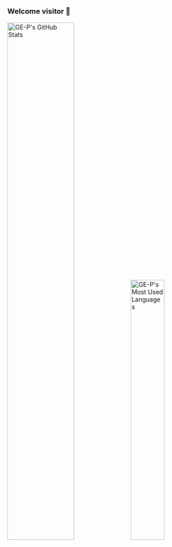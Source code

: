 ### Welcome visitor 👋

<div>
    <img width="55%" alt="GE-P's GitHub Stats" src="https://github-readme-stats-sigma-five.vercel.app/api?username=GE-P&show_icons=true&theme=tokyonight&include_all_commits=true&hide=issues" />
    <img width="39%" alt="GE-P's Most Used Languages" src="https://github-readme-stats-sigma-five.vercel.app/api/top-langs/?username=GE-P&theme=tokyonight&layout=compact"/>
</div>

<!--<div align="center">
    <img width="200%" src="https://github.com/GE-P/GE-P/blob/main/blue.gif"/>
</div>
-->
<!--
**GE-P/GE-P** is a ✨ _special_ ✨ repository because its `README.md` (this file) appears on your GitHub profile.

Here are some ideas to get you started:

- 🔭 I’m currently working on ...
- 🌱 I’m currently learning ...
- 👯 I’m looking to collaborate on ...
- 🤔 I’m looking for help with ...
- 💬 Ask me about ...
- 📫 How to reach me: ...
- 😄 Pronouns: ...
- ⚡ Fun fact: ...
-->
